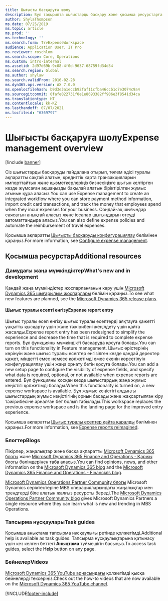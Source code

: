 ```yaml
---
title: Шығысты басқаруға шолу
description: Бұл тақырыпта шығыстарды басқару және қосымша ресурстарға сілтемелер туралы жалпы ақпарат берілген. Сіз шығыстарды басқаруды пайдалана отырып, төлем әдісі туралы ақпаратты сақтай алатын, кредиттік карта транзакцияларын импорттайтын және қызметкерлеріңіз бизнесіңізге шығын келтірген кезде жұмсаған ақшаңызды бақылай алатын біріктірілген жұмыс ағынын құра аласыз.
author: ShylaThompson
ms.date: 07/25/2019
ms.topic: article
ms.prod: ''
ms.technology: ''
ms.search.form: TrvExpenseWorkspace
audience: Application User, IT Pro
ms.reviewer: roschlom
ms.search.scope: Core, Operations
ms.custom: intro-internal
ms.assetid: 2d97d69b-9c08-4f0d-9637-68759fd34d34
ms.search.region: Global
ms.author: shylaw
ms.search.validFrom: 2016-02-28
ms.dyn365.ops.version: AX 7.0.0
ms.openlocfilehash: b9d3e3a1eccb92faf11cfba46ccb1c7e3074c9a4
ms.sourcegitcommit: 0fafe022731f0e1e8693382ff906e3f8541d34ca
ms.translationtype: HT
ms.contentlocale: kk-KZ
ms.lasthandoff: 07/07/2021
ms.locfileid: "6369797"
---
```

# <a name="expense-management-overview"></a><span data-ttu-id="170f1-104">Шығысты басқаруға шолу</span><span class="sxs-lookup"><span data-stu-id="170f1-104">Expense management overview</span></span>

[!include [banner](../includes/banner.md)]

<span data-ttu-id="170f1-105">Сіз шығыстарды басқаруды пайдалана отырып, төлем әдісі туралы ақпаратты сақтай алатын, кредиттік карта транзакцияларын импорттайтын және қызметкерлеріңіз бизнесіңізге шығын келтірген кезде жұмсаған ақшаңызды бақылай алатын біріктірілген жұмыс ағынын құра аласыз.</span><span class="sxs-lookup"><span data-stu-id="170f1-105">You can use Expense management to create an integrated workflow where you can store payment method information, import credit card transactions, and track the money that employees spend when they incur expenses for your business.</span></span> <span data-ttu-id="170f1-106">Сондай-ақ шығындар саясатын анықтай аласыз және іссапар шығындарын өтеуді автоматтандыра аласыз.</span><span class="sxs-lookup"><span data-stu-id="170f1-106">You can also define expense policies and automate the reimbursement of travel expenses.</span></span>

<span data-ttu-id="170f1-107">Қосымша ақпаратты [Шығысты басқаруды конфигурациялау](plan-expense-management.md) бөлімінен қараңыз.</span><span class="sxs-lookup"><span data-stu-id="170f1-107">For more information, see [Configure expense management](plan-expense-management.md).</span></span>

## <a name="additional-resources"></a><span data-ttu-id="170f1-108">Қосымша ресурстар</span><span class="sxs-lookup"><span data-stu-id="170f1-108">Additional resources</span></span>

### <a name="whats-new-and-in-development"></a><span data-ttu-id="170f1-109">Дамудағы жаңа мүмкіндіктер</span><span class="sxs-lookup"><span data-stu-id="170f1-109">What's new and in development</span></span>

<span data-ttu-id="170f1-110">Қандай жаңа мүмкіндіктер жоспарланғанын көру үшін [Microsoft Dynamics 365 шығарылым жоспарлары](/dynamics365/release-plans/) бөлімін қараңыз.</span><span class="sxs-lookup"><span data-stu-id="170f1-110">To see what new features are planned, see the [Microsoft Dynamics 365 release plans](/dynamics365/release-plans/).</span></span>

#### <a name="expense-report-entry"></a><span data-ttu-id="170f1-111">Шығыс туралы есепті енгізу</span><span class="sxs-lookup"><span data-stu-id="170f1-111">Expense report entry</span></span>

<span data-ttu-id="170f1-112">Шығыс туралы есеп енгізу шығыс туралы есептерді аяқтауға қажетті уақытты қысқарту үшін және тәжірибені жеңілдету үшін қайта жасалды.</span><span class="sxs-lookup"><span data-stu-id="170f1-112">Expense report entry has been redesigned to simplify the experience and decrease the time that is required to complete expense reports.</span></span> <span data-ttu-id="170f1-113">Бұл функцияны мүмкіндікті басқаруда қосуға болады.</span><span class="sxs-lookup"><span data-stu-id="170f1-113">You can turn on this functionality in Feature management.</span></span> <span data-ttu-id="170f1-114">Шығыс өрістерінің көрінуін және шығыс туралы есептер енгізілген кезде қандай деректер қажет, міндетті емес немесе қолжетімді емес екенін көрсетілуін конфигурациялау үшін жаңа орнату бетін қосуға болады.</span><span class="sxs-lookup"><span data-stu-id="170f1-114">You can add a new setup page to configure the visibility of expense fields, and specify what data is required, optional, or not available when expense reports are entered.</span></span> <span data-ttu-id="170f1-115">Бұл функцияны қосқан кезде шығыстардың жаңа жұмыс кеңістігі қолжетімді болады.</span><span class="sxs-lookup"><span data-stu-id="170f1-115">When this functionality is turned on, a new expense workspace is available.</span></span> <span data-ttu-id="170f1-116">Бұл жұмыс кеңістігі алдыңғы шығыстардың жұмыс кеңістігінің орнын басады және жақсартылған кіру тәжірибесіне арналған бет болып табылады.</span><span class="sxs-lookup"><span data-stu-id="170f1-116">This workspace replaces the previous expense workspace and is the landing page for the improved entry experience.</span></span>

<span data-ttu-id="170f1-117">Қосымша ақпаратты [Шығыс туралы есептер қайта қаралды](ExpenseWorkspaceNew.md) бөлімінен қараңыз.</span><span class="sxs-lookup"><span data-stu-id="170f1-117">For more information, see [Expense reports reimagined](ExpenseWorkspaceNew.md).</span></span>

### <a name="blogs"></a><span data-ttu-id="170f1-118">Блогтер</span><span class="sxs-lookup"><span data-stu-id="170f1-118">Blogs</span></span>

<span data-ttu-id="170f1-119">Пікірлер, жаңалықтар және басқа ақпаратты [Microsoft Dynamics 365 блогы](https://community.dynamics.com/b/msftdynamicsblog?c=Enterprise) және [Microsoft Dynamics 365 Finance and Operations - Қаржы блогы](https://community.dynamics.com/365/financeandoperations/b/financials) бөлімдерінен таба аласыз.</span><span class="sxs-lookup"><span data-stu-id="170f1-119">You can find opinions, news, and other information on the [Microsoft Dynamics 365 blog](https://community.dynamics.com/b/msftdynamicsblog?c=Enterprise) and the [Microsoft Dynamics 365 Finance and Operations - Financials blog](https://community.dynamics.com/365/financeandoperations/b/financials).</span></span>

<span data-ttu-id="170f1-120">[Microsoft Dynamics Operations Partner Community блогы](https://community.dynamics.com/partner/b/operationspartnercommunityblog) Microsoft Dynamics серіктестеріне MBS операцияларындағы жаңалықтар мен трендтерді біле алатын жалғыз ресурсты береді.</span><span class="sxs-lookup"><span data-stu-id="170f1-120">The [Microsoft Dynamics Operations Partner Community blog](https://community.dynamics.com/partner/b/operationspartnercommunityblog) gives Microsoft Dynamics Partners a single resource where they can learn what is new and trending in MBS Operations.</span></span>

### <a name="task-guides"></a><span data-ttu-id="170f1-121">Тапсырма нұсқаулары</span><span class="sxs-lookup"><span data-stu-id="170f1-121">Task guides</span></span>

<span data-ttu-id="170f1-122">Қосымша анықтама тапсырма нұсқаулығы ретінде қолжетімді.</span><span class="sxs-lookup"><span data-stu-id="170f1-122">Additional help is available as task guides.</span></span> <span data-ttu-id="170f1-123">Тапсырма нұсқаулықтарына қатынасу үшін кез келген беттегі **Анықтама** түймешігін басыңыз.</span><span class="sxs-lookup"><span data-stu-id="170f1-123">To access task guides, select the **Help** button on any page.</span></span>

### <a name="videos"></a><span data-ttu-id="170f1-124">Бейнелер</span><span class="sxs-lookup"><span data-stu-id="170f1-124">Videos</span></span>

<span data-ttu-id="170f1-125">[Microsoft Dynamics 365 YouTube арнасындағы](https://www.youtube.com/channel/UCJGCg4rB3QSs8y_1FquelBQ) қолжетімді қысқа бейнелерді тексеріңіз.</span><span class="sxs-lookup"><span data-stu-id="170f1-125">Check out the how-to videos that are now available on the [Microsoft Dynamics 365 YouTube channel](https://www.youtube.com/channel/UCJGCg4rB3QSs8y_1FquelBQ).</span></span>


[!INCLUDE[footer-include](../includes/footer-banner.md)]